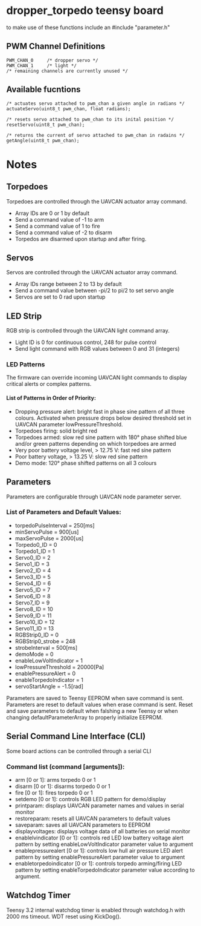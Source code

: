 dropper_torpedo teensy board
============================
to make use of these functions include an
	#include "parameter.h"

PWM Channel Definitions
-----------------------
	PWM_CHAN_0     /* dropper servo */
	PWM_CHAN_1     /* light */
	/* remaining channels are currently unused */

Available fucntions
-------------------
	/* actuates servo attached to pwm_chan a given angle in radians */
	actuateServo(uint8_t pwm_chan, float radians);

	/* resets servo attached to pwm_chan to its inital position */
	resetServo(uint8_t pwm_chan);

	/* returns the current of servo attached to pwm_chan in radains */
	getAngle(uint8_t pwm_chan);

# Notes

## Torpedoes

Torpedoes are controlled through the UAVCAN actuator array command.
- Array IDs are 0 or 1 by default
- Send a command value of -1 to arm
- Send a command value of 1 to fire
- Send a command value of -2 to disarm
- Torpedos are disarmed upon startup and after firing.

## Servos

Servos are controlled through the UAVCAN actuator array command.
- Array IDs range between 2 to 13 by default
- Send a command value between -pi/2 to pi/2 to set servo angle
- Servos are set to 0 rad upon startup

## LED Strip

RGB strip is controlled through the UAVCAN light command array.
- Light ID is 0 for continuous control, 248 for pulse control
- Send light command with RGB values between 0 and 31 (integers)

### LED Patterns

The firmware can override incoming UAVCAN light commands to display critical alerts or complex patterns.

#### List of Patterns in Order of Priority:
- Dropping pressure alert: bright fast in phase sine pattern of all three colours.
Activated when pressure drops below desired threshold set in UAVCAN parameter lowPressureThreshold.
- Torpedoes firing: solid bright red
- Torpedoes armed: slow red sine pattern with 180° phase shifted blue and/or green patterns depending on which torpedoes are armed
- Very poor battery voltage level, > 12.75 V: fast red sine pattern
- Poor battery voltage, > 13.25 V: slow red sine pattern
- Demo mode: 120° phase shifted patterns on all 3 colours

## Parameters

Parameters are configurable through UAVCAN node parameter server.

### List of Parameters and Default Values:
- torpedoPulseInterval = 250[ms]
- minServoPulse = 900[us]
- maxServoPulse = 2000[us]
- Torpedo0_ID = 0
- Torpedo1_ID = 1
- Servo0_ID = 2
- Servo1_ID = 3
- Servo2_ID = 4
- Servo3_ID = 5
- Servo4_ID = 6
- Servo5_ID = 7
- Servo6_ID = 8
- Servo7_ID = 9
- Servo8_ID = 10
- Servo9_ID = 11
- Servo10_ID = 12
- Servo11_ID = 13
- RGBStrip0_ID = 0
- RGBStrip0_strobe = 248
- strobeInterval = 500[ms]
- demoMode = 0
- enableLowVoltIndicator = 1
- lowPressureThreshold = 20000[Pa]
- enablePressureAlert = 0
- enableTorpedoIndicator = 1
- servoStartAngle = -1.5[rad]

Parameters are saved to Teensy EEPROM when save command is sent.
Parameters are reset to default values when erase command is sent.
Reset and save parameters to default when falshing a new Teensy or when changing defaultParameterArray to properly initialize EEPROM.

## Serial Command Line Interface (CLI)

Some board actions can be controlled through a serial CLI

### Command list (command [arguments]):
- arm [0 or 1]: arms torpedo 0 or 1
- disarm [0 or 1]: disarms torpedo 0 or 1
- fire [0 or 1]: fires torpedo 0 or 1
- setdemo [0 or 1]: controls RGB LED pattern for demo/display
- printparam: displays UAVCAN parameter names and values in serial monitor
- restoreparam: resets all UAVCAN parameters to default values
- saveparam: saves all UAVCAN parameters to EEPROM
- displayvoltages: displays voltage data of all batteries on serial monitor
- enablelvindicator [0 or 1]: controls red LED low battery voltage alert pattern by setting enableLowVoltIndicator parameter value to argument
- enablepressurealert [0 or 1]: controls low hull air pressure LED alert pattern by setting enablePressureAlert parameter value to argument
- enabletorpedoindicator [0 or 1]: controls torpedo arming/firing LED pattern by setting enableTorpedoIndicator parameter value according to argument.


## Watchdog Timer

Teensy 3.2 internal watchdog timer is enabled through watchdog.h with 2000 ms timeout.
WDT reset using KickDog().